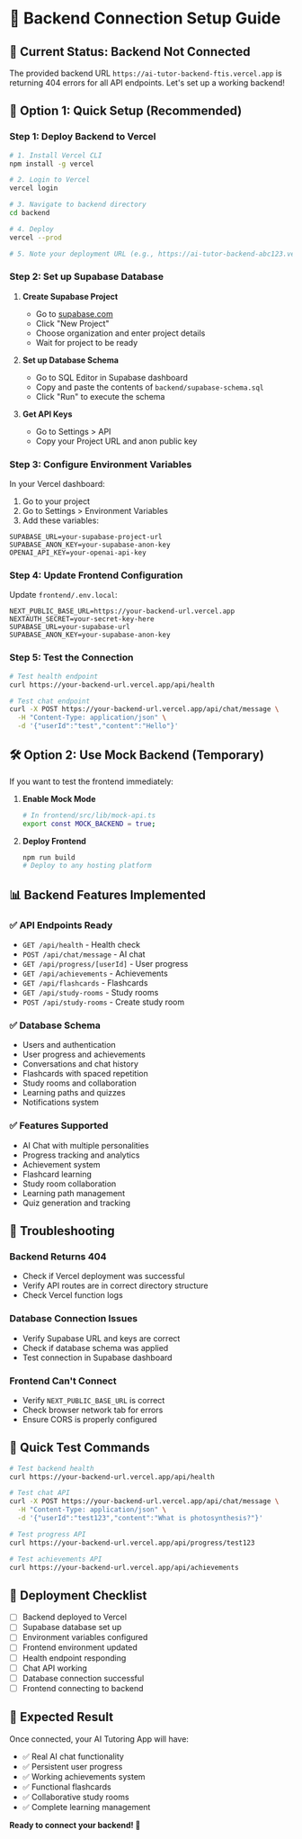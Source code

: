 # 🔗 Backend Connection Setup Guide

## 🎯 **Current Status: Backend Not Connected**

The provided backend URL `https://ai-tutor-backend-ftis.vercel.app` is returning 404 errors for all API endpoints. Let's set up a working backend!

## 🚀 **Option 1: Quick Setup (Recommended)**

### **Step 1: Deploy Backend to Vercel**

```bash
# 1. Install Vercel CLI
npm install -g vercel

# 2. Login to Vercel
vercel login

# 3. Navigate to backend directory
cd backend

# 4. Deploy
vercel --prod

# 5. Note your deployment URL (e.g., https://ai-tutor-backend-abc123.vercel.app)
```

### **Step 2: Set up Supabase Database**

1. **Create Supabase Project**
   - Go to [supabase.com](https://supabase.com)
   - Click "New Project"
   - Choose organization and enter project details
   - Wait for project to be ready

2. **Set up Database Schema**
   - Go to SQL Editor in Supabase dashboard
   - Copy and paste the contents of `backend/supabase-schema.sql`
   - Click "Run" to execute the schema

3. **Get API Keys**
   - Go to Settings > API
   - Copy your Project URL and anon public key

### **Step 3: Configure Environment Variables**

In your Vercel dashboard:
1. Go to your project
2. Go to Settings > Environment Variables
3. Add these variables:

```env
SUPABASE_URL=your-supabase-project-url
SUPABASE_ANON_KEY=your-supabase-anon-key
OPENAI_API_KEY=your-openai-api-key
```

### **Step 4: Update Frontend Configuration**

Update `frontend/.env.local`:

```env
NEXT_PUBLIC_BASE_URL=https://your-backend-url.vercel.app
NEXTAUTH_SECRET=your-secret-key-here
SUPABASE_URL=your-supabase-url
SUPABASE_ANON_KEY=your-supabase-anon-key
```

### **Step 5: Test the Connection**

```bash
# Test health endpoint
curl https://your-backend-url.vercel.app/api/health

# Test chat endpoint
curl -X POST https://your-backend-url.vercel.app/api/chat/message \
  -H "Content-Type: application/json" \
  -d '{"userId":"test","content":"Hello"}'
```

## 🛠️ **Option 2: Use Mock Backend (Temporary)**

If you want to test the frontend immediately:

1. **Enable Mock Mode**
   ```bash
   # In frontend/src/lib/mock-api.ts
   export const MOCK_BACKEND = true;
   ```

2. **Deploy Frontend**
   ```bash
   npm run build
   # Deploy to any hosting platform
   ```

## 📊 **Backend Features Implemented**

### **✅ API Endpoints Ready**
- `GET /api/health` - Health check
- `POST /api/chat/message` - AI chat
- `GET /api/progress/[userId]` - User progress
- `GET /api/achievements` - Achievements
- `GET /api/flashcards` - Flashcards
- `GET /api/study-rooms` - Study rooms
- `POST /api/study-rooms` - Create study room

### **✅ Database Schema**
- Users and authentication
- User progress and achievements
- Conversations and chat history
- Flashcards with spaced repetition
- Study rooms and collaboration
- Learning paths and quizzes
- Notifications system

### **✅ Features Supported**
- AI Chat with multiple personalities
- Progress tracking and analytics
- Achievement system
- Flashcard learning
- Study room collaboration
- Learning path management
- Quiz generation and tracking

## 🔧 **Troubleshooting**

### **Backend Returns 404**
- Check if Vercel deployment was successful
- Verify API routes are in correct directory structure
- Check Vercel function logs

### **Database Connection Issues**
- Verify Supabase URL and keys are correct
- Check if database schema was applied
- Test connection in Supabase dashboard

### **Frontend Can't Connect**
- Verify `NEXT_PUBLIC_BASE_URL` is correct
- Check browser network tab for errors
- Ensure CORS is properly configured

## 🎯 **Quick Test Commands**

```bash
# Test backend health
curl https://your-backend-url.vercel.app/api/health

# Test chat API
curl -X POST https://your-backend-url.vercel.app/api/chat/message \
  -H "Content-Type: application/json" \
  -d '{"userId":"test123","content":"What is photosynthesis?"}'

# Test progress API
curl https://your-backend-url.vercel.app/api/progress/test123

# Test achievements API
curl https://your-backend-url.vercel.app/api/achievements
```

## 🚀 **Deployment Checklist**

- [ ] Backend deployed to Vercel
- [ ] Supabase database set up
- [ ] Environment variables configured
- [ ] Frontend environment updated
- [ ] Health endpoint responding
- [ ] Chat API working
- [ ] Database connection successful
- [ ] Frontend connecting to backend

## 🎉 **Expected Result**

Once connected, your AI Tutoring App will have:
- ✅ Real AI chat functionality
- ✅ Persistent user progress
- ✅ Working achievements system
- ✅ Functional flashcards
- ✅ Collaborative study rooms
- ✅ Complete learning management

**Ready to connect your backend! 🚀**